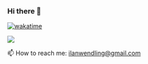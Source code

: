 ### Hi there 👋



[![wakatime](https://wakatime.com/badge/user/018b0b91-2d41-4402-9942-e1c3c2f7d91a.svg)](https://wakatime.com/@018b0b91-2d41-4402-9942-e1c3c2f7d91a)

<a href="https://wakatime.com"><img src="https://wakatime.com/share/@ilann47/dd040f30-6766-4d38-88a2-0dc95e6fce55.png" /></a>


📫 How to reach me: ilanwendling@gmail.com








<!--
**ilann47/ilann47** is a ✨ _special_ ✨ repository because its `README.md` (this file) appears on your GitHub profile.

Here are some ideas to get you started:

- 🔭 I’m currently working on ...
- 🌱 I’m currently learning ...
- 👯 I’m looking to collaborate on ...
- 🤔 I’m looking for help with ...
- 💬 Ask me about ...
- 📫 How to reach me: ...
- 😄 Pronouns: ...
- ⚡ Fun fact: ...
-->
